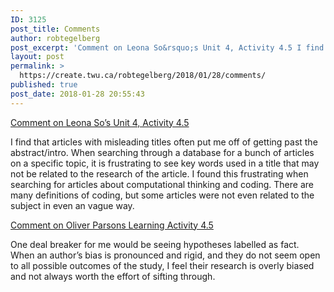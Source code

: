 ```yaml
---
ID: 3125
post_title: Comments
author: robtegelberg
post_excerpt: 'Comment on Leona So&rsquo;s Unit 4, Activity 4.5 I find that articles with misleading titles often put me off of getting past the abstract/intro. When searching through a database for a bunch of articles on a specific topic, it is frustrating to see key words used in a title that may not be related to [&hellip;]'
layout: post
permalink: >
  https://create.twu.ca/robtegelberg/2018/01/28/comments/
published: true
post_date: 2018-01-28 20:55:43
---
```

<a href="https://create.twu.ca/soleona/2018/01/28/ldrs591-unit-4-activity-4-5/#comment-15">Comment on Leona So&#8217;s Unit 4, Activity 4.5</a>

I find that articles with misleading titles often put me off of getting past the abstract/intro. When searching through a database for a bunch of articles on a specific topic, it is frustrating to see key words used in a title that may not be related to the research of the article. I found this frustrating when searching for articles about computational thinking and coding. There are many definitions of coding, but some articles were not even related to the subject in even an vague way.

<a href="https://create.twu.ca/oplearning/2018/01/28/learning-activity-4-5/#comment-16">Comment on Oliver Parsons Learning Activity 4.5</a>

One deal breaker for me would be seeing hypotheses labelled as fact. When an author&#8217;s bias is pronounced and rigid, and they do not seem open to all possible outcomes of the study, I feel their research is overly biased and not always worth the effort of sifting through.

&nbsp;